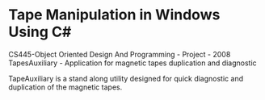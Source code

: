 # Tape Manipulation in Windows Using C#
CS445-Object Oriented Design And Programming - Project - 2008
TapesAuxiliary - Application for magnetic tapes duplication and diagnostic

TapeAuxiliary is a stand along utility designed for quick diagnostic and duplication of the magnetic tapes. 
